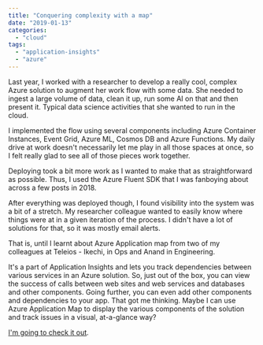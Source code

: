 ```yaml
---
title: "Conquering complexity with a map"
date: "2019-01-13"
categories: 
  - "cloud"
tags: 
  - "application-insights"
  - "azure"
---
```


Last year, I worked with a researcher to develop a really cool, complex Azure solution to augment her work flow with some data. She needed to ingest a large volume of data, clean it up, run some AI on that and then present it. Typical data science activities that she wanted to run in the cloud.

I implemented the flow using several components including Azure Container Instances, Event Grid, Azure ML, Cosmos DB and Azure Functions. My daily drive at work doesn't necessarily let me play in all those spaces at once, so I felt really glad to see all of those pieces work together.

Deploying took a bit more work as I wanted to make that as straightforward as possible. Thus, I used the Azure Fluent SDK that I was fanboying about across a few posts in 2018.

After everything was deployed though, I found visibility into the system was a bit of a stretch. My researcher colleague wanted to easily know where things were at in a given iteration of the process. I didn't have a lot of solutions for that, so it was mostly email alerts.

That is, until I learnt about Azure Application map from two of my colleagues at Teleios - Ikechi, in Ops and Anand in Engineering.

It's a part of Application Insights and lets you track dependencies between various services in an Azure solution. So, just out of the box, you can view the success of calls between web sites and web services and databases and other components. Going further, you can even add other components and dependencies to your app. That got me thinking. Maybe I can use Azure Application Map to display the various components of the solution and track issues in a visual, at-a-glance way?

[I'm going to check it out](https://irwinium.wordpress.com/2019/01/20/making-a-map/).
